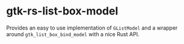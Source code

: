 # gtk-rs-list-box-model
Provides an easy to use implementation of `GListModel` and a wrapper
around `gtk_list_box_bind_model` with a nice Rust API.
